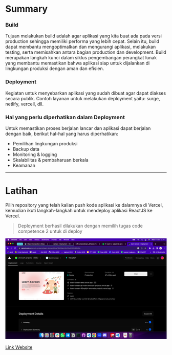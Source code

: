 # Summary

### Build

Tujuan melakukan build adalah agar aplikasi yang kita buat ada pada versi production sehingga memiliki performa yang lebih cepat. Selain itu, build dapat membantu mengoptimalkan dan mengurangi aplikasi, melakukan testing, serta memisahkan antara bagian production dan development. Build merupakan langkah kunci dalam siklus pengembangan perangkat lunak yang membantu memastikan bahwa aplikasi siap untuk dijalankan di lingkungan produksi dengan aman dan efisien.

### Deployment

Kegiatan untuk menyebarkan aplikasi yang sudah dibuat agar dapat diakses secara publik. Contoh layanan untuk melakukan deployment yaitu: surge, netlify, vercell, dll.

### Hal yang perlu diperhatikan dalam Deployment

Untuk memastikan proses berjalan lancar dan aplikasi dapat berjalan dengan baik, berikut hal-hal yang harus diperhatikan:

- Pemilihan lingkungan produksi
- Backup data
- Monitoring & logging
- Skalabilitas & pembaharuan berkala
- Keamanan

---

# Latihan

Pilih repository yang telah kalian push kode aplikasi ke dalamnya di Vercel, kemudian ikuti langkah-langkah untuk mendeploy aplikasi ReactJS ke Vercel.

> Deployment berhasil dilakukan dengan memilih tugas code competence 2 untuk di deploy

![vercel](./screenshots/deploy-vercel.png)

[Link Website](https://learn-korean-4l2eqdfy4-amorazls-projects.vercel.app/)

